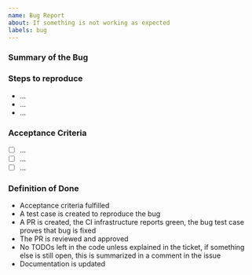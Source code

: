 ```yaml
---
name: Bug Report
about: If something is not working as expected
labels: bug
---
```

### Summary of the Bug

### Steps to reproduce
- ...
- ...
- ...

### Acceptance Criteria
- [ ] ...
- [ ] ...
- [ ] ...

### Definition of Done
- Acceptance criteria fulfilled
- A test case is created to reproduce the bug
- A PR is created, the CI infrastructure reports green, the bug test case proves that bug is fixed
- The PR is reviewed and approved
- No TODOs left in the code unless explained in the ticket, if something else is still open, this is summarized in a comment in the issue
- Documentation is updated
